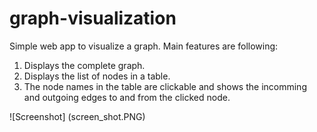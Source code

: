 # graph-visualization

Simple web app to visualize a graph. Main features are following:  
1. Displays the complete graph.  
2. Displays the list of nodes in a table.  
3. The node names in the table are clickable and shows the incomming and outgoing edges to and from the clicked node.  

![Screenshot] (screen_shot.PNG)
